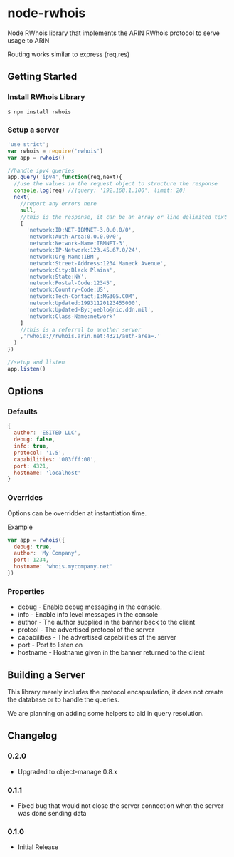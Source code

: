 node-rwhois
===========

Node RWhois library that implements the ARIN RWhois protocol to serve usage to ARIN

Routing works similar to express (req,res)


## Getting Started

### Install RWhois Library

```
$ npm install rwhois
```

### Setup a server

```js
'use strict';
var rwhois = require('rwhois')
var app = rwhois()

//handle ipv4 queries
app.query('ipv4',function(req,next){
  //use the values in the request object to structure the response
  console.log(req) //{query: '192.168.1.100', limit: 20}
  next(
    //report any errors here
    null,
    //this is the response, it can be an array or line delimited text
    [
      'network:ID:NET-IBMNET-3.0.0.0/0',
      'network:Auth-Area:0.0.0.0/0',
      'network:Network-Name:IBMNET-3',
      'network:IP-Network:123.45.67.0/24',
      'network:Org-Name:IBM',
      'network:Street-Address:1234 Maneck Avenue',
      'network:City:Black Plains',
      'network:State:NY',
      'network:Postal-Code:12345',
      'network:Country-Code:US',
      'network:Tech-Contact;I:MG305.COM',
      'network:Updated:19931120123455000',
      'network:Updated-By:joeblo@nic.ddn.mil',
      'network:Class-Name:network'
    ]
    //this is a referral to another server
    ,'rwhois://rwhois.arin.net:4321/auth-area=.'
  )
})

//setup and listen
app.listen()
```

## Options

### Defaults

```js
{
  author: 'ESITED LLC',
  debug: false,
  info: true,
  protocol: '1.5',
  capabilities: '003fff:00',
  port: 4321,
  hostname: 'localhost'
}
```

### Overrides

Options can be overridden at instantiation time.

Example
```js
var app = rwhois({
  debug: true,
  author: 'My Company',
  port: 1234,
  hostname: 'whois.mycompany.net'
})
```

### Properties

* debug - Enable debug messaging in the console.
* info - Enable info level messages in the console
* author - The author supplied in the banner back to the client
* protcol - The advertised protocol of the server
* capabilities - The advertised capabilities of the server
* port - Port to listen on
* hostname - Hostname given in the banner returned to the client

## Building a Server

This library merely includes the protocol encapsulation, it does not create the database or to handle the queries.

We are planning on adding some helpers to aid in query resolution.

## Changelog

### 0.2.0
* Upgraded to object-manage 0.8.x

### 0.1.1
* Fixed bug that would not close the server connection when the server was done sending data

### 0.1.0
* Initial Release